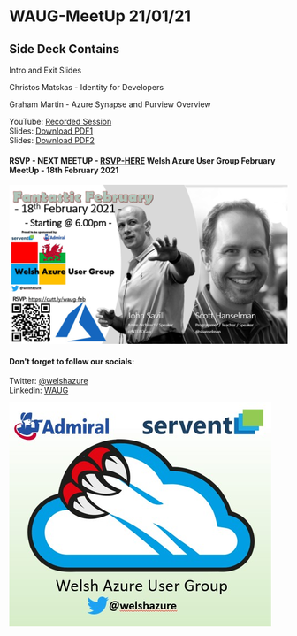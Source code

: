 # WAUG-MeetUp 21/01/21

## Side Deck Contains

Intro and Exit Slides

Christos Matskas - Identity for Developers

Graham Martin - Azure Synapse and Purview Overview

YouTube: [Recorded Session](https://youtu.be/xy-rtJreiF8)</br>
Slides: [Download PDF1](https://github.com/jonnychipz/WAUG-MeetUp/blob/master/2021-Jan-21/WAUG%20-%20Meetup%20Slides%2021-01-21.pdf)</br>
Slides: [Download PDF2](https://github.com/jonnychipz/WAUG-MeetUp/blob/master/2021-Jan-21/Azure%20Synapse%20Analytics%20L100%20Deck_12.2.20.pdf)</br>

#### RSVP - NEXT MEETUP - [RSVP-HERE](https://www.meetup.com/MSFT-Stack/events/275581397/) Welsh Azure User Group February MeetUp - 18th February 2021

![Logo](https://github.com/jonnychipz/WAUG-MeetUp/blob/master/2021-Jan-21/180221.jpg)

#### Don't forget to follow our socials: </br>

Twitter: [@welshazure](http://www.twitter.com/welshazure) </br>
Linkedin: [WAUG](https://www.linkedin.com/groups/13866357/)


![Logo](../logo.PNG)
